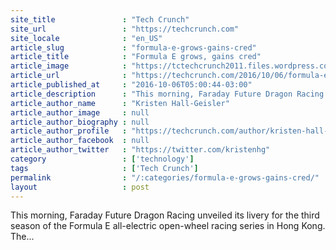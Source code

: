 ```yaml
---
site_title               : "Tech Crunch"
site_url                 : "https://techcrunch.com"
site_locale              : "en_US"
article_slug             : "formula-e-grows-gains-cred"
article_title            : "Formula E grows, gains cred"
article_image            : "https://tctechcrunch2011.files.wordpress.com/2016/10/ffdr_livery_3.jpg?w=764&h=400&crop=1"
article_url              : "https://techcrunch.com/2016/10/06/formula-e-grows-gains-cred/"
article_published_at     : "2016-10-06T05:00:44-03:00"
article_description      : "This morning, Faraday Future Dragon Racing unveiled its livery for the third season of the Formula E all-electric open-wheel racing series in Hong Kong. The..."
article_author_name      : "Kristen Hall-Geisler"
article_author_image     : null
article_author_biography : null
article_author_profile   : "https://techcrunch.com/author/kristen-hall-geisler/"
article_author_facebook  : null
article_author_twitter   : "https://twitter.com/kristenhg"
category                 : ['technology']
tags                     : ['Tech Crunch']
permalink                : "/:categories/formula-e-grows-gains-cred/"
layout                   : post
---
```


This morning, Faraday Future Dragon Racing unveiled its livery for the third season of the Formula E all-electric open-wheel racing series in Hong Kong. The...
